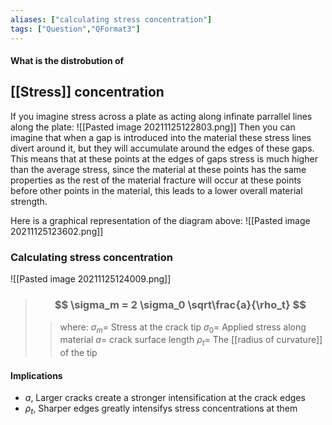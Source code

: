 ```yaml
---
aliases: ["calculating stress concentration"]
tags: ["Question","QFormat3"]
---
```


#### What is the distrobution of
## [[Stress]] concentration
If you imagine stress across a plate as acting along infinate parrallel lines along the plate:
![[Pasted image 20211125122803.png]]
Then you can imagine that when a gap is introduced into the material these stress lines divert around it, but they will accumulate around the edges of these gaps. This means that at these points at the edges of gaps stress is much higher than the average stress, since the material at these points has the same properties as the rest of the material fracture will occur at these points before other points in the material, this leads to a lower overall material strength.

Here is a graphical representation of the diagram above:
![[Pasted image 20211125123602.png]]

### Calculating stress concentration

![[Pasted image 20211125124009.png]]

> ### $$ \sigma_m = 2 \sigma_0 \sqrt\frac{a}{\rho_t} $$ 
>> where:
>> $\sigma_m=$ Stress at the crack tip 
>> $\sigma_0=$ Applied stress along material
>> $a=$ crack surface length
>> $\rho_t=$ The [[radius of curvature]] of the tip

#### Implications
- $a$, Larger cracks create a stronger intensification at the crack edges
- $\rho_t$, Sharper edges greatly intensifys stress concentrations at them